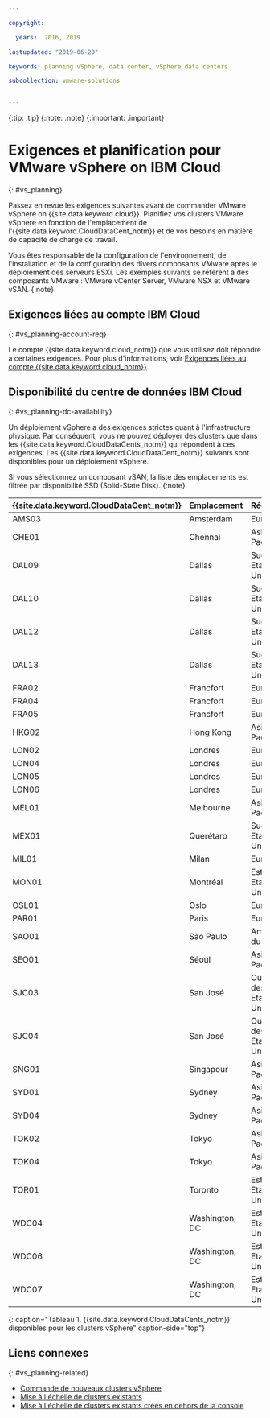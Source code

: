 ```yaml
---

copyright:

  years:  2016, 2019

lastupdated: "2019-06-20"

keywords: planning vSphere, data center, vSphere data centers

subcollection: vmware-solutions


---
```


{:tip: .tip}
{:note: .note}
{:important: .important}

# Exigences et planification pour VMware vSphere on IBM Cloud
{: #vs_planning}

Passez en revue les exigences suivantes avant de commander VMware vSphere on {{site.data.keyword.cloud}}. Planifiez vos clusters VMware vSphere en fonction de l'emplacement de l'{{site.data.keyword.CloudDataCent_notm}} et de vos besoins en matière de capacité de charge de travail.

Vous êtes responsable de la configuration de l'environnement, de l'installation et de la configuration des divers composants VMware après le déploiement des serveurs ESXi. Les exemples suivants se réfèrent à des composants VMware : VMware vCenter Server, VMware NSX et VMware vSAN.
{:note}

## Exigences liées au compte IBM Cloud
{: #vs_planning-account-req}

Le compte {{site.data.keyword.cloud_notm}} que vous utilisez doit répondre à certaines exigences. Pour plus d'informations, voir [Exigences liées au compte {{site.data.keyword.cloud_notm}}](/docs/services/vmwaresolutions/vmonic?topic=vmware-solutions-cloud-infra-acct-req).

## Disponibilité du centre de données IBM Cloud
{: #vs_planning-dc-availability}

Un déploiement vSphere a des exigences strictes quant à l'infrastructure physique. Par conséquent, vous ne pouvez déployer des clusters que dans les {{site.data.keyword.CloudDataCents_notm}} qui répondent à ces exigences. Les {{site.data.keyword.CloudDataCent_notm}} suivants sont disponibles pour un déploiement vSphere.

Si vous sélectionnez un composant vSAN, la liste des emplacements est filtrée par disponibilité SSD (Solid-State Disk).
{:note}

| {{site.data.keyword.CloudDataCent_notm}} | Emplacement | Région |
|:----------------------|:---------|:---------------|
| AMS03 | Amsterdam | Europe |
| CHE01 | Chennai | Asie-Pacifique |
| DAL09 | Dallas | Sud des Etats-Unis |
| DAL10 | Dallas | Sud des Etats-Unis |
| DAL12 | Dallas | Sud des Etats-Unis |
| DAL13 | Dallas | Sud des Etats-Unis |
| FRA02 | Francfort | Europe |
| FRA04 | Francfort | Europe |
| FRA05 | Francfort | Europe |
| HKG02 | Hong Kong | Asie-Pacifique |
| LON02 | Londres | Europe |
| LON04 | Londres | Europe |
| LON05 | Londres | Europe |
| LON06 | Londres | Europe |
| MEL01 | Melbourne | Asie-Pacifique |
| MEX01 | Querétaro | Sud des Etats-Unis |
| MIL01 | Milan | Europe |
| MON01 | Montréal | Est des Etats-Unis |
| OSL01 | Oslo | Europe |
| PAR01 | Paris | Europe |
| SAO01 | São Paulo | Amérique du Sud |
| SEO01 | Séoul | Asie-Pacifique |
| SJC03 | San José | Ouest des Etats-Unis |
| SJC04 | San José | Ouest des Etats-Unis |
| SNG01 | Singapour | Asie-Pacifique |
| SYD01 | Sydney | Asie-Pacifique |
| SYD04 | Sydney | Asie-Pacifique |
| TOK02 | Tokyo | Asie-Pacifique |
| TOK04 | Tokyo | Asie-Pacifique |
| TOR01 | Toronto | Est des Etats-Unis |
| WDC04 | Washington, DC | Est des Etats-Unis |
| WDC06 | Washington, DC | Est des Etats-Unis |
| WDC07 | Washington, DC | Est des Etats-Unis |
{: caption="Tableau 1. {{site.data.keyword.CloudDataCents_notm}} disponibles pour les clusters vSphere" caption-side="top"}

## Liens connexes
{: #vs_planning-related}

* [Commande de nouveaux clusters vSphere](/docs/services/vmwaresolutions/vsphere?topic=vmware-solutions-vs_orderinginstances)
* [Mise à l'échelle de clusters existants](/docs/services/vmwaresolutions/vsphere?topic=vmware-solutions-vs_scalingexistingclusters)
* [Mise à l'échelle de clusters existants créés en dehors de la console](/docs/services/vmwaresolutions/vsphere?topic=vmware-solutions-vs_orderingforclustersoutside)
